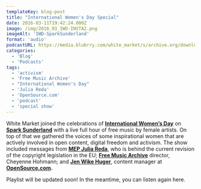 ```yaml
---
templateKey: blog-post
title: "International Women's Day Special"
date: 2016-03-11T19:42:24.000Z
image: /img/2016_03_IWD-INSTA2.png
imageAlt: 'IWD-SparkSunderland'
format: 'audio'
podcastURL: https://media.blubrry.com/white_market/s/archive.org/download/whitemarketpodcast_IWDSpecial/IWD_WhiteMarketSpecial.mp3
categories:
  - 'Blog'
  - 'Podcasts'
tags:
  - 'activism'
  - 'Free Music Archive'
  - "International Women's Day"
  - 'Julia Reda'
  - 'OpenSource.com'
  - 'podcast'
  - 'special show'
---
```


White Market joined the celebrations of [**International Women’s Day**](http://www.internationalwomensday.com/) on **[Spark Sunderland](http://sparksunderland.com/)** with a live full hour of free music by female artists. On top of that we gathered the voices of some inspirational women that are actively involved in open content, digital freedom and activism. The show included messages from **[MEP Julia Reda](https://juliareda.eu/en/)**, who is behind the current revision of the copyright legislation in the EU; **[Free Music Archive](http://freemusicarchive.org/)** director, Cheyenne Hohmann; and **[Jen Wike Huger](https://twitter.com/jenwike)**, content manager at **[OpenSource.com](https://opensource.com/).**

Playlist will be updated soon! In the meantime, you can listen again here.
